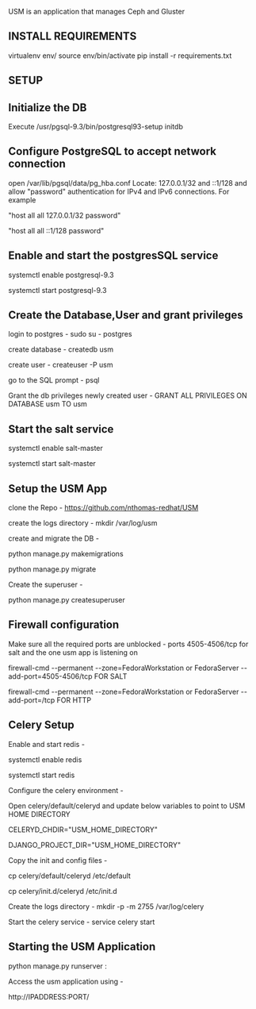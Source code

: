 USM is an application that manages Ceph and Gluster

INSTALL REQUIREMENTS
--------------------

virtualenv env/
source env/bin/activate
pip install -r requirements.txt


SETUP
------

Initialize the DB
-----------------
Execute /usr/pgsql-9.3/bin/postgresql93-setup initdb

Configure PostgreSQL to accept network connection
-------------------------------------------------
open /var/lib/pgsql/data/pg_hba.conf
Locate: 127.0.0.1/32 and ::1/128 and allow "password" authentication for IPv4 and IPv6 connections. For example

"host    all             all             127.0.0.1/32            password"

"host    all             all             ::1/128                 password"

Enable and start the postgresSQL service
----------------------------------------
systemctl enable postgresql-9.3

systemctl start postgresql-9.3

Create the Database,User and grant privileges
---------------------------------------------
login to postgres  - sudo su - postgres

create database - createdb usm

create user - createuser -P usm

go to the SQL prompt - psql

Grant the db privileges newly created user - GRANT ALL PRIVILEGES ON DATABASE usm TO usm

Start the salt service
----------------------
systemctl enable salt-master

systemctl start salt-master

Setup the USM App
-----------------
clone the Repo - https://github.com/nthomas-redhat/USM

create the logs directory - mkdir /var/log/usm

create and migrate the DB -

python manage.py makemigrations

python manage.py migrate

Create the superuser -

python manage.py createsuperuser

Firewall configuration
----------------------
Make sure all the required ports are unblocked - ports 4505-4506/tcp for salt and the one usm app is listening on

firewall-cmd --permanent --zone=FedoraWorkstation or FedoraServer --add-port=4505-4506/tcp  FOR SALT

firewall-cmd --permanent --zone=FedoraWorkstation or FedoraServer --add-port=<HTTP PORT>/tcp  FOR HTTP

Celery Setup
------------
Enable and start redis -

systemctl enable redis

systemctl start redis

Configure the celery environment -

Open celery/default/celeryd and update below variables to point to USM HOME DIRECTORY

CELERYD_CHDIR="USM_HOME_DIRECTORY"

DJANGO_PROJECT_DIR="USM_HOME_DIRECTORY"

Copy the init and config files -

cp celery/default/celeryd /etc/default

cp celery/init.d/celeryd /etc/init.d

Create the logs directory - mkdir -p -m 2755 /var/log/celery

Start the celery service - service celery start

Starting the USM Application
----------------------------
python manage.py runserver <IPAddress>:<PORT>

Access the usm application using -

http://IPADDRESS:PORT/
